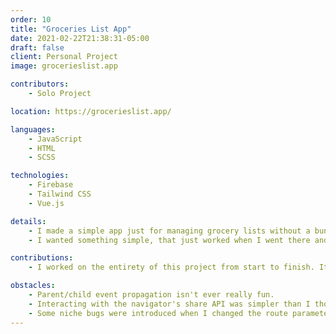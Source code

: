 ```yaml
---
order: 10
title: "Groceries List App"
date: 2021-02-22T21:38:31-05:00
draft: false
client: Personal Project
image: grocerieslist.app

contributors:
    - Solo Project

location: https://grocerieslist.app/

languages:
    - JavaScript
    - HTML
    - SCSS

technologies:
    - Firebase
    - Tailwind CSS
    - Vue.js

details:
    - I made a simple app just for managing grocery lists without a bunch of ads or needing to sign in.
    - I wanted something simple, that just worked when I went there and did what I needed it to do; and this is the concept I came up with.

contributions:
    - I worked on the entirety of this project from start to finish. It was a fun and easy little side project.

obstacles:
    - Parent/child event propagation isn't ever really fun.
    - Interacting with the navigator's share API was simpler than I thought it would be.
    - Some niche bugs were introduced when I changed the route parameter to use uuidv4 instead of just the index of the lists array in the central application store.
---
```


